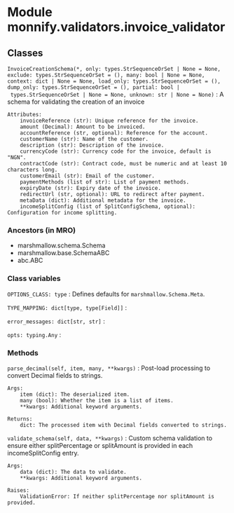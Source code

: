 Module monnify.validators.invoice_validator
===========================================

Classes
-------

`InvoiceCreationSchema(*, only: types.StrSequenceOrSet | None = None, exclude: types.StrSequenceOrSet = (), many: bool | None = None, context: dict | None = None, load_only: types.StrSequenceOrSet = (), dump_only: types.StrSequenceOrSet = (), partial: bool | types.StrSequenceOrSet | None = None, unknown: str | None = None)`
:   A schema for validating the creation of an invoice
    
    Attributes:
        invoiceReference (str): Unique reference for the invoice.
        amount (Decimal): Amount to be invoiced.
        accountReference (str, optional): Reference for the account.
        customerName (str): Name of the customer.
        description (str): Description of the invoice.
        currencyCode (str): Currency code for the invoice, default is "NGN".
        contractCode (str): Contract code, must be numeric and at least 10 characters long.
        customerEmail (str): Email of the customer.
        paymentMethods (list of str): List of payment methods.
        expiryDate (str): Expiry date of the invoice.
        redirectUrl (str, optional): URL to redirect after payment.
        metaData (dict): Additional metadata for the invoice.
        incomeSplitConfig (list of SplitConfigSchema, optional): Configuration for income splitting.

### Ancestors (in MRO)

* marshmallow.schema.Schema
* marshmallow.base.SchemaABC
* abc.ABC

### Class variables

`OPTIONS_CLASS: type`
:   Defines defaults for `marshmallow.Schema.Meta`.

`TYPE_MAPPING: dict[type, type[Field]]`
:

`error_messages: dict[str, str]`
:

`opts: typing.Any`
:

### Methods

`parse_decimal(self, item, many, **kwargs)`
:   Post-load processing to convert Decimal fields to strings.
    
    Args:
        item (dict): The deserialized item.
        many (bool): Whether the item is a list of items.
        **kwargs: Additional keyword arguments.
    
    Returns:
        dict: The processed item with Decimal fields converted to strings.

`validate_schema(self, data, **kwargs)`
:   Custom schema validation to ensure either splitPercentage or splitAmount is provided
    in each incomeSplitConfig entry.
    
    Args:
        data (dict): The data to validate.
        **kwargs: Additional keyword arguments.
    
    Raises:
        ValidationError: If neither splitPercentage nor splitAmount is provided.